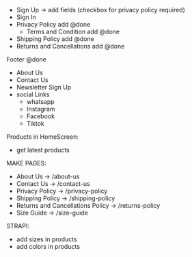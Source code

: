 - Sign Up -> add fields (checkbox for privacy policy required)
- Sign In
- Privacy Policy add @done
  - Terms and Condition add @done
- Shipping Policy add @done
- Returns and Cancellations add @done

Footer @done
- About Us
- Contact Us
- Newsletter Sign Up
- social Links
  - whatsapp
  - Instagram
  - Facebook
  - Tiktok


Products in HomeScreen:
- get latest products

MAKE PAGES:
- About Us -> /about-us
- Contact Us -> /contact-us
- Privacy Policy -> /privacy-policy
- Shipping Policy -> /shipping-policy
- Returns and Cancellations Policy -> /returns-policy
- Size Guide -> /size-guide

STRAPI:
- add sizes in products
- add colors in products